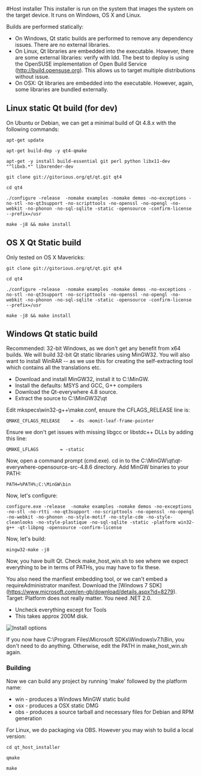 #Host installer
This installer is run on the system that images the system on the target device. It runs on Windows, OS X and Linux.

Builds are performed statically:

* On Windows, Qt static builds are performed to remove any dependency issues. There are no external libraries.
* On Linux, Qt libraries are embedded into the executable. However, there are some external libraries: verify with ldd. The best to deploy is using the OpenSUSE implementation of Open Build Service (http://build.opensuse.org). This allows us to target multiple distributions without issue.
* On OSX: Qt libraries are embedded into the executable. However, again, some libraries are bundled externally.

## Linux static Qt build (for dev)

On Ubuntu or Debian, we can get a minimal build of Qt 4.8.x with the following commands:

```apt-get update```

```apt-get build-dep -y qt4-qmake```

```apt-get -y install build-essential git perl python libx11-dev "^libxb.*" libxrender-dev ```

```git clone git://gitorious.org/qt/qt.git qt4 ```

```cd qt4 ```

```./configure -release  -nomake examples -nomake demos -no-exceptions -no-stl -no-qt3support -no-scripttools -no-openssl -no-opengl -no-webkit -no-phonon -no-sql-sqlite -static -opensource -confirm-license --prefix=/usr```

```make -j8 && make install```

## OS X Qt Static build 

Only tested on OS X Mavericks:

```git clone git://gitorious.org/qt/qt.git qt4 ```

```cd qt4 ```

```./configure -release  -nomake examples -nomake demos -no-exceptions -no-stl -no-qt3support -no-scripttools -no-openssl -no-opengl -no-webkit -no-phonon -no-sql-sqlite -static -opensource -confirm-license --prefix=/usr```

```make -j8 && make install```

## Windows Qt static build ##

Recommended: 32-bit Windows, as we don't get any benefit from x64 builds. We will build 32-bit Qt static libraries using MinGW32. You will also want to install WinRAR -- as we use this for creating the self-extracting tool which contains all the translations etc. 

* Download and install MinGW32, install it to C:\MinGW.
* Install the defaults: MSYS and GCC, G++ compilers
* Download the Qt-everywhere 4.8 source.
* Extract the source to C:\MinGW32\qt

Edit mkspecs\win32-g++\make.conf, ensure the CFLAGS_RELEASE line is:

````QMAKE_CFLAGS_RELEASE	= -Os -momit-leaf-frame-pointer````

Ensure we don't get issues with missing libgcc or libstdc++ DLLs by adding this line:

````QMAKE_LFLAGS		= -static````

Now, open a command prompt (cmd.exe). cd in to the C:\MinGW\qt\qt-everywhere-opensource-src-4.8.6 directory. Add MinGW binaries to your PATH:

````
PATH=%PATH%;C:\MinGW\bin
````

Now, let's configure:

````configure.exe -release  -nomake examples -nomake demos -no-exceptions -no-stl -no-rtti -no-qt3support -no-scripttools -no-openssl -no-opengl -no-webkit -no-phonon -no-style-motif -no-style-cde -no-style-cleanlooks -no-style-plastique -no-sql-sqlite -static -platform win32-g++ -qt-libpng -opensource -confirm-license````

Now, let's build:

````mingw32-make -j8````

Now, you have built Qt. Check make_host_win.sh to see where we expect everything to be in terms of PATHs, you may have to fix these.

You also need the manfiest embedding tool, or we can't embed a requireAdministrator manifest. Download the [Windows 7 SDK] (https://www.microsoft.com/en-gb/download/details.aspx?id=8279). Target: Platform does not really matter. You need .NET 2.0.

* Uncheck everything except for Tools
* This takes approx 200M disk. 

![Install options](https://raw.githubusercontent.com/samnazarko/osmc/master/installer/host/win_help1.png)

If you now have C:\Program Files\Microsoft SDKs\Windows\v7.1\Bin, you don't need to do anything. Otherwise, edit the PATH in make_host_win.sh again.

### Building

Now we can build any project by running 'make' followed by the platform name:

* win - produces a Windows MinGW static build
* osx - produces a OSX static DMG
* obs - produces a source tarball and necessary files for Debian and RPM generation

For Linux, we do packaging via OBS. However you may wish to build a local version:

````cd qt_host_installer````

````qmake````

````make````
